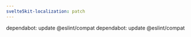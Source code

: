 ```yaml
---
svelte5kit-localization: patch
---
```


dependabot: update @eslint/compat
dependabot: update @eslint/compat

